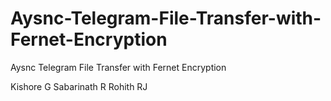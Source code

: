 # Aysnc-Telegram-File-Transfer-with-Fernet-Encryption
Aysnc Telegram File  Transfer with Fernet Encryption

Kishore G
Sabarinath R
Rohith RJ

